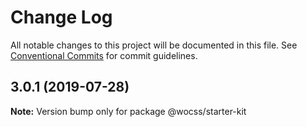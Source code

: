 # Change Log

All notable changes to this project will be documented in this file.
See [Conventional Commits](https://conventionalcommits.org) for commit guidelines.

## 3.0.1 (2019-07-28)

**Note:** Version bump only for package @wocss/starter-kit
